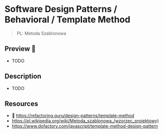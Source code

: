 # Software Design Patterns / Behavioral / Template Method

> PL: Metoda Szablonowa

## Preview 🎉

- TODO

## Description

- TODO

## Resources

- 🚀 <https://refactoring.guru/design-patterns/template-method>
- <https://pl.wikipedia.org/wiki/Metoda_szablonowa_(wzorzec_projektowy)>
- <https://www.dofactory.com/javascript/template-method-design-pattern>
